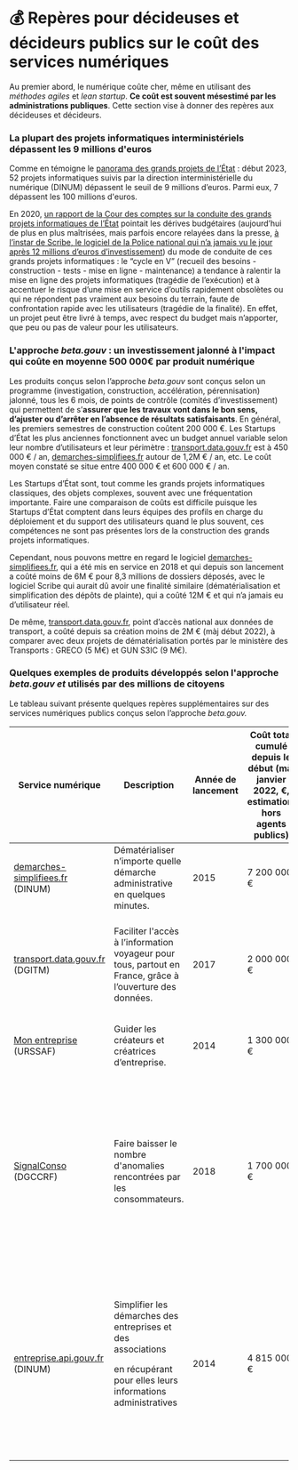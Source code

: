 # 💰 Repères pour décideuses et décideurs publics sur le coût des services numériques

Au premier abord, le numérique coûte cher, même en utilisant des _méthodes agiles_ et _lean startup_. **Ce coût est souvent mésestimé par les administrations publiques**. Cette section vise à donner des repères aux décideuses et décideurs.

### La plupart des projets informatiques interministériels dépassent les 9 millions d'euros

Comme en témoigne le [panorama des grands projets de l’État](https://www.numerique.gouv.fr/publications/panorama-grands-projets-si/) : début 2023, 52 projets informatiques suivis par la direction interministérielle du numérique (DINUM) dépassent le seuil de 9 millions d’euros. Parmi eux, 7 dépassent les 100 millions d'euros.&#x20;

En 2020, [un rapport de la Cour des comptes sur la conduite des grands projets informatiques de l’État](https://www.ccomptes.fr/fr/publications/la-conduite-des-grands-projets-numeriques-de-letat) pointait les dérives budgétaires (aujourd’hui de plus en plus maîtrisées, mais parfois encore relayées dans la presse, [à l’instar de Scribe, le logiciel de la Police national qui n’a jamais vu le jour après 12 millions d’euros d’investissement](https://www.franceinter.fr/justice/scribe-le-fiasco-numerique-pour-la-police-a-pres-de-12-millions-d-euros-sera-remplace)) du mode de conduite de ces grands projets informatiques : le “cycle en V” (recueil des besoins - construction - tests - mise en ligne - maintenance) a tendance à ralentir la mise en ligne des projets informatiques (tragédie de l’exécution) et à accentuer le risque d’une mise en service d’outils rapidement obsolètes ou qui ne répondent pas vraiment aux besoins du terrain, faute de confrontation rapide avec les utilisateurs (tragédie de la finalité). En effet, un projet peut être livré à temps, avec respect du budget mais n’apporter, que peu ou pas de valeur pour les utilisateurs. &#x20;

### L'approche _beta.gouv_ : un investissement jalonné à l'impact qui coûte en moyenne 500 000€ par produit numérique

Les produits conçus selon l’approche _beta.gouv_ sont conçus selon un programme (investigation, construction, accélération, pérennisation) jalonné, tous les 6 mois, de points de contrôle (comités d’investissement) qui permettent de s’**assurer que les travaux vont dans le bon sens, d’ajuster ou d’arrêter en l’absence de résultats satisfaisants**. En général, les premiers semestres de construction coûtent 200 000 €. Les Startups d’État les plus anciennes fonctionnent avec un budget annuel variable selon leur nombre d’utilisateurs et leur périmètre : [transport.data.gouv.fr](https://transport.data.gouv.fr/) est à 450 000 € / an, [demarches-simplifiees.fr](../../la-vie-dune-se/4.-consolidation-et-transfert/trajectoires-de-perennisation/2.-choix-dune-structure-daccueil-en-gardant-lequipe-de-la-startup-detat/perennisation-de-demarches-simplifiees.fr-a-la-dinum.md) autour de 1,2M € / an, etc. Le coût moyen constaté se situe entre 400 000 € et 600 000 € / an.&#x20;

Les Startups d’État sont, tout comme les grands projets informatiques classiques, des objets complexes, souvent avec une fréquentation importante. Faire une comparaison de coûts est difficile puisque les Startups d’État comptent dans leurs équipes des profils en charge du déploiement et du support des utilisateurs quand le plus souvent, ces compétences ne sont pas présentes lors de la construction des grands projets informatiques.&#x20;

Cependant, nous pouvons mettre en regard le logiciel [demarches-simplifiees.fr](https://www.demarches-simplifiees.fr), qui a été mis en service en 2018 et qui depuis son lancement a coûté moins de 6M € pour 8,3 millions de dossiers déposés, avec le logiciel Scribe qui aurait dû avoir une finalité similaire (dématérialisation et simplification des dépôts de plainte), qui a coûté 12M € et qui n’a jamais eu d’utilisateur réel.&#x20;

De même, [transport.data.gouv.fr](https://transport.data.gouv.fr), point d’accès national aux données de transport, a coûté depuis sa création moins de 2M € (màj début 2022), à comparer avec deux projets de dématérialisation portés par le ministère des Transports : GRECO (5 M€) et GUN S3IC (9 M€).

### Quelques exemples de produits développés selon l'approche _beta.gouv et_ utilisés par des millions de citoyens

Le tableau suivant présente quelques repères supplémentaires sur des services numériques publics conçus selon l’approche _beta.gouv._

| Service numérique                                                        | Description                                                                                                                                      | Année de lancement | Coût total cumulé depuis le début (màj janvier 2022, €, estimation, hors agents publics) | Coût annuel en vitesse de croisière (€, estimation, hors agents publics) | Retour sur investissement en 2022 (proxy)                                                                                                                                                                        |
| ------------------------------------------------------------------------ | ------------------------------------------------------------------------------------------------------------------------------------------------ | ------------------ | ---------------------------------------------------------------------------------------- | ------------------------------------------------------------------------ | ---------------------------------------------------------------------------------------------------------------------------------------------------------------------------------------------------------------- |
| [demarches-simplifiees.fr](https://www.demarches-simplifiees.fr) (DINUM) | Dématérialiser n’importe quelle démarche administrative en quelques minutes.                                                                     | 2015               | 7 200 000 €                                                                              | 1 100 000 €                                                              | 2 700 000 de dossiers déposés en 2022, soit 42 centimes par dossier                                                                                                                                              |
| [transport.data.gouv.fr](https://transport.data.gouv.fr) (DGITM)         | Faciliter l'accès à l’information voyageur pour tous, partout en France, grâce à l’ouverture des données.                                        | 2017               | 2 000 000 €                                                                              | 450 000 €                                                                | Des données de transport ouvertes sur 90% du territoire, réutilisées par des calculateurs d’itinéraire grand public.                                                                                             |
| [Mon entreprise](https://mon-entreprise.urssaf.fr) (URSSAF)              | Guider les créateurs et créatrices d’entreprise.                                                                                                 | 2014               | 1 300 000 €                                                                              | 280 000 €                                                                | Plus de 3 millions de simulations en 2022, soit 0,08 centimes par simulation                                                                                                                                     |
| [SignalConso](https://signal.conso.gouv.fr) (DGCCRF)                     | Faire baisser le nombre d'anomalies rencontrées par les consommateurs.                                                                           | 2018               | 1 700 000 €                                                                              | 500 000 €                                                                | <p>En 2022 :</p><p>- 220 000 signalements déposés;</p><p>- 87% des signalements lus par les entreprises;</p><p>- 58 000 promesses d’action faites par des entreprises.</p>                                       |
| [entreprise.api.gouv.fr](http://entreprise.api.gouv.fr) (DINUM)          | <p>Simplifier les démarches des entreprises et des associations</p><p>en récupérant pour elles leurs informations administratives</p><p><br></p> | 2014               | 4 815 000 €                                                                              | 815 000 €                                                                | <p>Impact en 2022 :</p><p>- 100 millions appels uniques</p><p>- Chaque appel correspond à une pièce justificative non demandée à l’entreprise car récupérée automatiquement</p><p>- Coût par appel : 0,008 €</p> |
